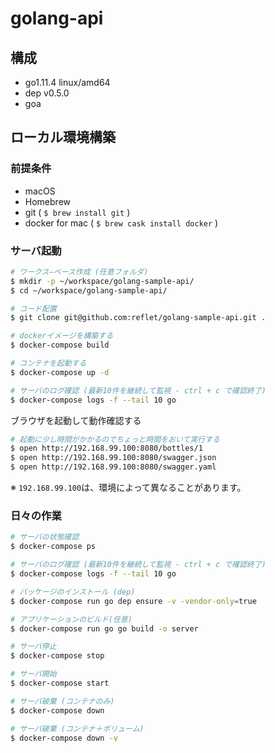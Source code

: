 # golang-api

## 構成
- go1.11.4 linux/amd64
- dep v0.5.0
- goa

## ローカル環境構築

### 前提条件
- macOS
- Homebrew
- git ( `$ brew install git` )
- docker for mac ( `$ brew cask install docker` )

### サーバ起動
```bash
# ワークス−ペース作成 (任意フォルダ)
$ mkdir -p ~/workspace/golang-sample-api/
$ cd ~/workspace/golang-sample-api/

# コード配置
$ git clone git@github.com:reflet/golang-sample-api.git .

# dockerイメージを構築する
$ docker-compose build

# コンテナを起動する
$ docker-compose up -d

# サーバのログ確認 (最新10件を継続して監視 - ctrl + c で確認終了)
$ docker-compose logs -f --tail 10 go
```

ブラウザを起動して動作確認する
```bash
# 起動に少し時間がかかるのでちょっと時間をおいて実行する
$ open http://192.168.99.100:8080/bottles/1
$ open http://192.168.99.100:8080/swagger.json
$ open http://192.168.99.100:8080/swagger.yaml
```
※ `192.168.99.100`は、環境によって異なることがあります。

### 日々の作業
```bash
# サーバの状態確認
$ docker-compose ps

# サーバのログ確認 (最新10件を継続して監視 - ctrl + c で確認終了)
$ docker-compose logs -f --tail 10 go 

# パッケージのインストール (dep)
$ docker-compose run go dep ensure -v -vendor-only=true

# アプリケーションのビルド(任意)
$ docker-compose run go go build -o server

# サーバ停止
$ docker-compose stop

# サーバ開始
$ docker-compose start

# サーバ破棄 (コンテナのみ)
$ docker-compose down

# サーバ破棄 (コンテナ＋ボリューム)
$ docker-compose down -v
```
